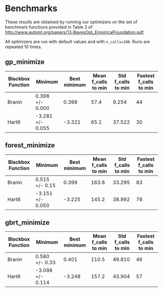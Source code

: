 # Benchmarks

These results are obtained by running our optimizers on the set of benchmark
functions provided in Table 2 of http://www.automl.org/papers/13-BayesOpt_EmpiricalFoundation.pdf

All optimizers are run with default values and with `n_calls=200`. Runs are
repeated 10 times.

## gp_minimize

|Blackbox Function| Minimum | Best minimum | Mean f_calls to min | Std f_calls to min | Fastest f_calls to min
------------------|------------|-----------|---------------------|--------------------|-----------------------
|Branin| 0.398 +/- 0.000 |0.398 | 57.4 | 9.254 | 44
|Hart6| -3.281 +/- 0.055|-3.321 | 65.1 | 37.522 | 30

## forest_minimize

|Blackbox Function| Minimum | Best minimum | Mean f_calls to min | Std f_calls to min | Fastest f_calls to min
------------------|------------|-----------|---------------------|--------------------|-----------------------
|Branin| 0.515 +/- 0.15 |0.399 | 163.8 | 33.295 | 83
|Hart6| -3.151 +/- 0.050|-3.225 | 145.2 | 38.992 | 78

## gbrt_minimize

|Blackbox Function| Minimum | Best minimum | Mean f_calls to min | Std f_calls to min | Fastest f_calls to min
------------------|------------|-----------|---------------------|--------------------|-----------------------
|Branin| 0.580 +/- 0.33 |0.401 | 110.5 | 49.810 | 46
|Hart6| -3.098 +/- 0.114 |-3.248 | 157.2 | 43.904 | 57
